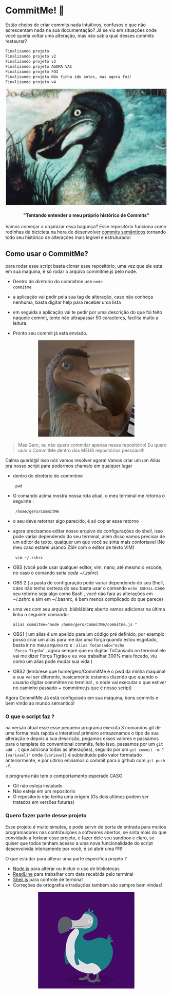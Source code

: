 # CommitMe! 🦤

Estão cheios de criar commits nada intuitivos, confusos e que não acrescentam nada na sua documentação?
Já se viu em situações onde você queria voltar uma alteração, mas não sabia qual desses commits restaurar?

    Finalizando projeto
    Finalizando projeto v2
    Finalizando projeto v3
    Finalizando projeto AGORA VAI
    Finalizando projeto FOI 
    Finalizando projeto Não tinha ido antes, mas agora foi!
    Finalizando projeto v4

<p  align="center">
<img src="./assets/ezgif-1-8783a798b8.gif"  alt="Creepy Dodo">
</p>

<h4 align="center" > "Tentando entender o meu próprio histórico de Commits" </h4>


Vamos começar a organizar essa bagunça? Esse repositório funciona como rodinhas de bicicleta na hora de desenvolver [commits semânticos](https://www.conventionalcommits.org/pt-br/v1.0.0/)  tornando todo seu histórico de alterações mais legível e estruturado!

## Como usar o CommitMe?


 para rodar esse script basta clonar esse repositório, uma vez que ele esta em sua maquina, é só rodar o arquivo commitme.js pelo node.
 
 * Dentro do diretorio do commitme use
    <code>node commitme</code>


* a aplicação vai pedir pela sua tag de alteração, caso não conheça nenhuma, basta digitar help para receber uma lista
* em seguida a aplicação vai te pedir por uma descrição do que foi feito naquele commit, tente não ultrapassar 50 caracteres, facilita muito a leitura.
* Pronto seu commit já está enviado.
<p  align="center">
<img src="./assets/hmmm%20intresting.gif"  alt="happy Dodo">
</p>


> Mas Gero, eu não quero commitar apenas nesse repositório!
> Eu quero usar o CommitMe dentro dos MEUS repositórios pessoais!!!

Calma querid@! isso nós vamos resolver agora! 
Vamos criar um um *Alias* pra nosso script para podermos chamalo em qualquer lugar


* dentro do diretório do commitme 

    <code> pwd </code>

* O comando acima mostra nossa rota atual, o meu terminal me retorna o seguinte :

 

    

  

     <code> /home/gero/CommitMe </code>

* o seu deve retornar algo parecido, é só copiar esse retorno
* agora precisamos editar nosso arquivo de  configurações do shell, isso pode variar dependendo do seu terminal, além disso vamos precisar de um editor de texto, qualquer um que você se sinta mais confortavel (No meu caso estarei usando ZSH com o editor de texto VIM)
 
   

    <code> vim ~/.zshrc </code>

 

* OBS (você pode usar qualquer editor, vim, nano, até mesmo o vscode, no caso o comando seria *code ~/.zshrc*)
* OBS 2 ( a pasta de configuração pode variar dependendo do seu Shell, caso não tenha certeza do seu basta usar o comando `echo $SHELL`  case seu retorno seja algo como Bash , você não fara as alterações em ~/.zshrc e sim em ~/.bashrc, é bem menos complicado do que parece)

* uma vez com seu arquivo .blábláblá**rc** aberto  vamos adicionar na última linha o seguinte comando:

      alias commitme="node /home/gero/CommitMe/commitme.js "

* OBS1 ( um alias é um apelido para um código pré definido, por exemplo:  posso criar um alias para me dar uma força quando estou esgotado, basta ir no meu arquivo rc e :  <code>alias ToCansado="echo 'Força Tigrão</code>' , agora sempre que eu digitar ToCansado no terminal ele vai me dizer Força Tigrão e eu vou trabalhar 300% mais focado, viu como um alias pode mudar sua vida )
* OBS2  (lembrese que home/gero/CommitMe é o pwd da minha maquina! a sua vai ser diferente,  basicamente estamos dizendo que  quando o usuario digitar commitme no terminal , o node vai executar o que estiver no caminho passado + commitme.js que é nosso script)

Agora CommitMe Já está configurado em sua máquina, bons commits e bem vindo ao mundo semantico!

### O que o script faz ?
na versão atual  esse esse pequeno programa executa 3 comandos git de uma forma mais rapida e interativa!
primeiro armazenamos o tipo da sua alteração e depois a sua descrição,  pegamos esses valores e passamos para o template do conventional commits, feito isso, passamos por um `git add .` ( que adiciona todas as alterações), seguido por um `git commit -m "{varivael}"` onde `{variavel}` é subistituido pelo valor formatado anteriormente, e por ultimo enviamos o commit para o github com `git push -f`.

o programa não tem o comportamento esperado CASO
* Git não esteja instalado
* Não esteja em um repositorio
* O repositorio não tenha uma origem
(Os dois ultimos podem ser tratados em versões futuras)

### Quero fazer parte desse projeto


Esse projeto é muito simples, e pode servir de porta de entrada para muitos programadores nas contribuições a softwares abertos, se sinta mais do que convidado a forkear esse projeto, e fazer dele seu sandbox e claro, se quiser que todos tenham acesso a uma nova funcionalidade do script desenvolvida inteiramente por você, é só abrir uma PR!




O que estudar para alterar uma parte especifica projeto ?
* [Node.js](https://nodejs.org/en/) para alterar ou incluir o uso de bibliotecas
* [ReadLine](https://node.readthedocs.io/en/latest/api/readline/) para trabalhar com data recebida pelo terminal
* [Shell.js](http://adilapapaya.com/docs/shelljs/) para controle de terminal 
* Correções de ortografia e traduções também são sempre bem vindas!


<p  align="center">
<img src="./assets/giphy.gif"  alt="goodby Dodo">
</p>
